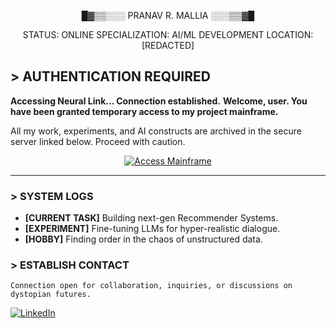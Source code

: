 <div align="center">

█▓▒▒░░░ PRANAV R. MALLIA ░░░▒▒▓█

STATUS: ONLINE
SPECIALIZATION: AI/ML DEVELOPMENT
LOCATION: [REDACTED]


</div>

## > AUTHENTICATION REQUIRED

**Accessing Neural Link... Connection established.**
**Welcome, user. You have been granted temporary access to my project mainframe.**

All my work, experiments, and AI constructs are archived in the secure server linked below. Proceed with caution.

<p align="center">
  <a href="https://main-page-hazel.vercel.app/3">
    <img src="https://img.shields.io/badge/DECRYPT_PROJECT_FILES-FF00FF?style=for-the-badge&logo=hackthebox&logoColor=white" alt="Access Mainframe">
  </a>
</p>

---

### > SYSTEM LOGS

-   **[CURRENT TASK]** Building next-gen Recommender Systems.
-   **[EXPERIMENT]** Fine-tuning LLMs for hyper-realistic dialogue.
-   **[HOBBY]** Finding order in the chaos of unstructured data.

### > ESTABLISH CONTACT

`Connection open for collaboration, inquiries, or discussions on dystopian futures.`

<p>
  <a href="https://linkedin.com/in/pranavmallia">
    <img src="https://img.shields.io/badge/LinkedIn_Protocol-0A66C2?style=flat-square&logo=linkedin" alt="LinkedIn">
  </a>
</p>
